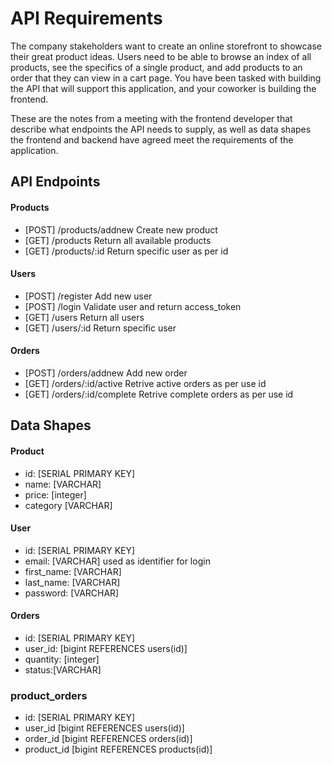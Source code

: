 # API Requirements

The company stakeholders want to create an online storefront to showcase their great product ideas. Users need to be able to browse an index of all products, see the specifics of a single product, and add products to an order that they can view in a cart page. You have been tasked with building the API that will support this application, and your coworker is building the frontend.

These are the notes from a meeting with the frontend developer that describe what endpoints the API needs to supply, as well as data shapes the frontend and backend have agreed meet the requirements of the application.

## API Endpoints

#### Products

- [POST] /products/addnew Create new product
- [GET] /products Return all available products
- [GET] /products/:id Return specific user as per id

#### Users

- [POST] /register Add new user
- [POST] /login Validate user and return access_token
- [GET] /users Return all users
- [GET] /users/:id Return specific user

#### Orders

- [POST] /orders/addnew Add new order
- [GET] /orders/:id/active Retrive active orders as per use id
- [GET] /orders/:id/complete Retrive complete orders as per use id

## Data Shapes

#### Product

- id: [SERIAL PRIMARY KEY]
- name: [VARCHAR]
- price: [integer]
- category [VARCHAR]

#### User

- id: [SERIAL PRIMARY KEY]
- email: [VARCHAR] used as identifier for login
- first_name: [VARCHAR]
- last_name: [VARCHAR]
- password: [VARCHAR]

#### Orders

- id: [SERIAL PRIMARY KEY]
- user_id: [bigint REFERENCES users(id)]
- quantity: [integer]
- status:[VARCHAR]

### product_orders

- id: [SERIAL PRIMARY KEY]
- user_id [bigint REFERENCES users(id)]
- order_id [bigint REFERENCES orders(id)]
- product_id [bigint REFERENCES products(id)]
